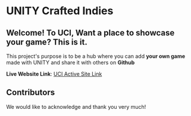 # UNITY Crafted Indies

## Welcome! To **UCI**, Want a place to showcase your game? This is it.

This project's purpose is to be a hub where you can add **your own game** made with UNITY and share it with others on **Github**

**Live Website Link**: [UCI Active Site Link](https://delta7actual.github.io/Personal-Game-Showcase/)

## Contributors

We would like to acknowledge and thank you very much!


